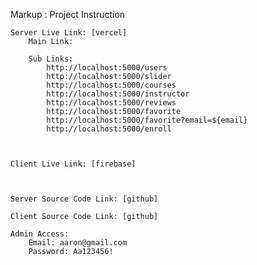 Markup : Project Instruction
    
    Server Live Link: [vercel]
        Main Link:
        
        Sub Links:
            http://localhost:5000/users
            http://localhost:5000/slider
            http://localhost:5000/courses
            http://localhost:5000/instructor
            http://localhost:5000/reviews
            http://localhost:5000/favorite
            http://localhost:5000/favorite?email=${email}
            http://localhost:5000/enroll
    
    
    
    Client Live Link: [firebase]



    Server Source Code Link: [github]
    
    Client Source Code Link: [github]

    Admin Access:
        Email: aaron@gmail.com
        Password: Aa123456!